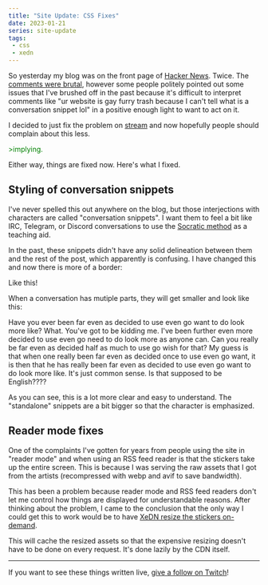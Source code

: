 ```yaml
---
title: "Site Update: CSS Fixes"
date: 2023-01-21
series: site-update
tags:
 - css
 - xedn
---
```


So yesterday my blog was on the front page of [Hacker
News](https://news.ycombinator.com/news). Twice. The [comments were
brutal](https://news.ycombinator.com/item?id=34454165), however some people
politely pointed out some issues that I've brushed off in the past because it's
difficult to interpret comments like "ur website is gay furry trash because I
can't tell what is a conversation snippet lol" in a positive enough light to
want to act on it.

I decided to just fix the problem on [stream](https://www.twitch.tv/princessxen) and
now hopefully people should complain about this less.

<xeblog-conv standalone name="Numa" mood="delet"><span
style="color:green">&gt;implying.</span></xeblog-conv>

Either way, things are fixed now. Here's what I fixed.

## Styling of conversation snippets

I've never spelled this out anywhere on the blog, but those interjections with
characters are called "conversation snippets". I want them to feel a bit like
IRC, Telegram, or Discord conversations to use the [Socratic
method](https://en.wikipedia.org/wiki/Socratic_method) as a teaching aid.

In the past, these snippets didn't have any solid delineation between them and
the rest of the post, which apparently is confusing. I have changed this and now
there is more of a border:

<xeblog-conv standalone name="Aoi" mood="cheer">Like this!</xeblog-conv>

When a conversation has mutiple parts, they will get smaller and look like this:

<div>
<xeblog-conv name="Numa" mood="delet">Have you ever been far even as decided to
use even go want to do look more like?</xeblog-conv>
<xeblog-conv name="Aoi" mood="coffee">What.</xeblog-conv>
<xeblog-conv name="Cadey" mood="enby">You've got to be kidding me. I've been
further even more decided to use even go need to do look more as anyone can. Can
you really be far even as decided half as much to use go wish for that? My guess
is that when one really been far even as decided once to use even go want, it is
then that he has really been far even as decided to use even go want to do look
more like. It's just common sense.</xeblog-conv>
<xeblog-conv name="Aoi" mood="coffee">Is that supposed to be
English????</xeblog-conv>
</div>

As you can see, this is a lot more clear and easy to understand. The
"standalone" snippets are a bit bigger so that the character is emphasized.

## Reader mode fixes

One of the complaints I've gotten for years from people using the site in
"reader mode" and when using an RSS feed reader is that the stickers take up the
entire screen. This is because I was serving the raw assets that I got from the
artists (recompressed with webp and avif to save bandwidth).

This has been a problem because reader mode and RSS feed readers don't let me
control how things are displayed for understandable reasons. After thinking
about the problem, I came to the conclusion that the only way I could get this
to work would be to have [XeDN resize the stickers
on-demand](https://github.com/Xe/x/commit/255d527c651c2a5b1ba82969d13b6df7a33517c7).

This will cache the resized assets so that the expensive resizing doesn't have
to be done on every request. It's done lazily by the CDN itself.

---

<xeblog-conv standalone name="Mara" mood="hacker">If you want to see these
things written live, [give a follow on
Twitch](https://www.twitch.tv/princessxen)!</xeblog-conv>
